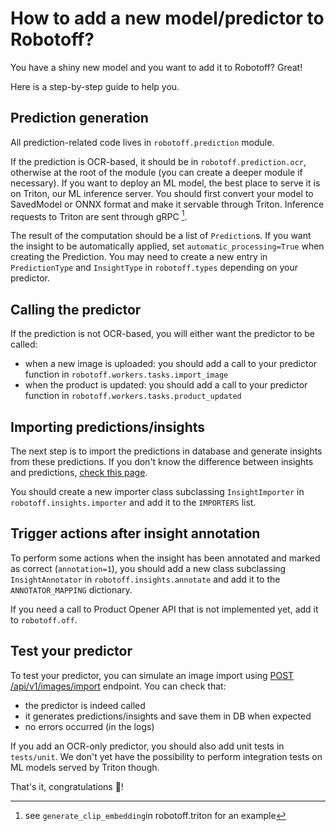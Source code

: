 # How to add a new model/predictor to Robotoff?

You have a shiny new model and you want to add it to Robotoff? Great!

Here is a step-by-step guide to help you.

## Prediction generation

All prediction-related code lives in `robotoff.prediction` module.

If the prediction is OCR-based, it should be in `robotoff.prediction.ocr`, otherwise at the root of the module (you can create a deeper module if necessary). If you want to deploy an ML model, the best place to serve it is on Triton, our ML inference server. You should first convert your model to SavedModel or ONNX format and make it servable through Triton. Inference requests to Triton are sent through gRPC [^triton].

The result of the computation should be a list of `Prediction`s. If you want the insight to be automatically applied, set `automatic_processing=True` when creating the Prediction. You may need to create a new entry in `PredictionType` and `InsightType` in `robotoff.types` depending on your predictor.

## Calling the predictor

If the prediction is not OCR-based, you will either want the predictor to be called:

- when a new image is uploaded: you should add a call to your predictor function in `robotoff.workers.tasks.import_image`
- when the product is updated: you should add a call to your predictor function in `robotoff.workers.tasks.product_updated`

## Importing predictions/insights

The next step is to import the predictions in database and generate insights from these predictions. If you don't know the difference between insights and predictions, [check this page](../explanations/predictions.md).

You should create a new importer class subclassing `InsightImporter` in `robotoff.insights.importer` and add it to the `IMPORTERS` list.

## Trigger actions after insight annotation

To perform some actions when the insight has been annotated and marked as correct (`annotation=1`), you should add a new class subclassing `InsightAnnotator` in `robotoff.insights.annotate` and add it to the `ANNOTATOR_MAPPING` dictionary.

If you need a call to Product Opener API that is not implemented yet, add it to `robotoff.off`.

## Test your predictor

To test your predictor, you can simulate an image import using [POST /api/v1/images/import](https://openfoodfacts.github.io/robotoff/references/api/#tag/Images/paths/~1images~1import/post) endpoint. You can check that:

- the predictor is indeed called
- it generates predictions/insights and save them in DB when expected
- no errors occurred (in the logs)

If you add an OCR-only predictor, you should also add unit tests in `tests/unit`. We don't yet have the possibility to perform integration tests on ML models served by Triton though.

That's it, congratulations 🎉!

[^triton]: see `generate_clip_embedding`in robotoff.triton for an example
